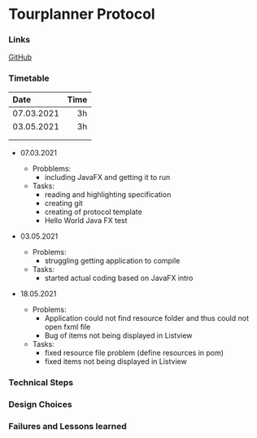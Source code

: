 # Tourplanner Protocol

### Links
[GitHub](https://github.com/Teezious/tourplanner)

### Timetable
| Date       | Time |
| :--------- | ---: |
| 07.03.2021 | 3h   |
| 03.05.2021 | 3h   |
|            |      |
|            |      |

- 07.03.2021
  - Probblems:
    - including JavaFX and getting it to run
  - Tasks: 
    - reading and highlighting specification
    - creating git
    - creating of protocol template
    - Hello World Java FX test

- 03.05.2021
  - Problems: 
    - struggling getting application to compile
  - Tasks:
    - started actual coding based on JavaFX intro

- 18.05.2021
  - Problems:
    - Application could not find resource folder and thus could not open fxml file
    - Bug of items not being displayed in Listview
  - Tasks:
    - fixed resource file problem (define resources in pom)
    - fixed items not being displayed in Listview



### Technical Steps


 
### Design Choices



### Failures and Lessons learned

